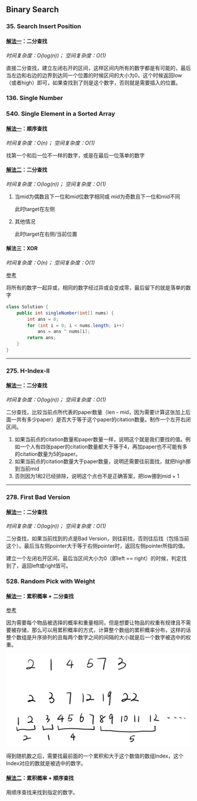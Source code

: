 ## Binary Search

### 35. Search Insert Position

#### [解法一](35-Search-Insert-Position.java)：二分查找
_时间复杂度：O(log(n))； 空间复杂度：O(1)_

直接二分查找，建立左闭右开的区间，这样区间内所有的数字都是有可能的，最后当左边和右边的边界到达同一个位置的时候区间的大小为0，这个时候返回low（或者high）即可，如果查找到了则是这个数字，否则就是需要插入的位置。


### 136. Single Number
### 540. Single Element in a Sorted Array

#### [解法一](540-Single-Element-in-a-Sorted-Array/540-Single-Element-in-a-Sorted-Array.java)：顺序查找
_时间复杂度：O(n)； 空间复杂度：O(1)_

找第一个和后一位不一样的数字，或是在最后一位落单的数字

#### [解法二](540-Single-Element-in-a-Sorted-Array/540-Single-Element-in-a-Sorted-Array-Binary-Search.java)：二分查找
_时间复杂度：O(log(n))； 空间复杂度：O(1)_

1. 当mid为偶数且下一位和mid位数字相同或
   mid为奇数且下一位和mid不同

   此时target在左侧

2. 其他情况

    此时target在右侧/当前位置

#### 解法三：XOR
_时间复杂度：O(n)； 空间复杂度：O(1)_

[参考](https://leetcode.com/problems/single-number/discuss/42997/My-O(n)-solution-using-XOR)

将所有的数字一起异或，相同的数字经过异或会变成零，最后留下的就是落单的数字

```Java
class Solution {
    public int singleNumber(int[] nums) {
        int ans = 0;
        for (int i = 0; i < nums.length; i++)
		    ans = ans ^ nums[i];
	    return ans;
    }
}
```

---

### 275. H-Index-II
#### [解法一](275-H-Index-II.java)：二分查找
_时间复杂度：O(log(n))； 空间复杂度：O(1)_

二分查找，比较当前点所代表的paper数量（len - mid，因为需要计算这张加上后面一共有多少paper）是否大于等于这个paper的citation数量。制作一个左开右闭区间。

1. 如果当前点的citation数量和paper数量一样，说明这个就是我们要找的值。例如一个人有四张paper的citation数量都大于等于4，再加paper也不可能有多的citation数量为5的paper。
2. 如果当前点的citation数量大于paper数量，说明还需要往前面找，就把high挪到当前mid
3. 否则因为1和2已经排除，说明这个点也不是正确答案，把low挪到mid + 1

---

### 278. First Bad Version
#### [解法一](278-First-Bad-Version.java)：二分查找
_时间复杂度：O(log(n))； 空间复杂度：O(1)_

二分查找，如果当前找到的点是Bad Version，则往前找，否则往后找（包括当前这个）。最后当左侧pointer大于等于右侧pointer时，返回左侧pointer所指的值。

建立一个左闭右开区间，最后当区间大小为0（即left == right）的时候，判定找到了，返回left或right皆可。

### 528. Random Pick with Weight
#### [解法一](528-Random-Pick-with-Weight/528-Random-Pick-with-Weights-Binary-Search.java)：累积概率 + 二分查找

[参考](https://leetcode.com/problems/random-pick-with-weight/discuss/154044/Java-accumulated-freq-sum-and-binary-search)

因为需要每个物品被选择的概率和重量相同，但是想要让物品的权重有规律且不需要被存储，那么可以用累积概率的方式，计算整个数组的累积概率分布，这样的话整个数组是升序排列的且每两个数字之间的间隔的大小就是后一个数字被选中的权重。

![](https://raw.githubusercontent.com/YuqiZ2020/PicBed/master/img/20200615110855.png)

得到随机数之后，需要找最前面的一个累积和大于这个数值的数组Index，这个Index对应的数就是被选中的数字。

#### [解法二](528-Random-Pick-with-Weight/528-Random-Pick-with-Weight.java)：累积概率 + 顺序查找

用顺序查找来找到指定的数字。